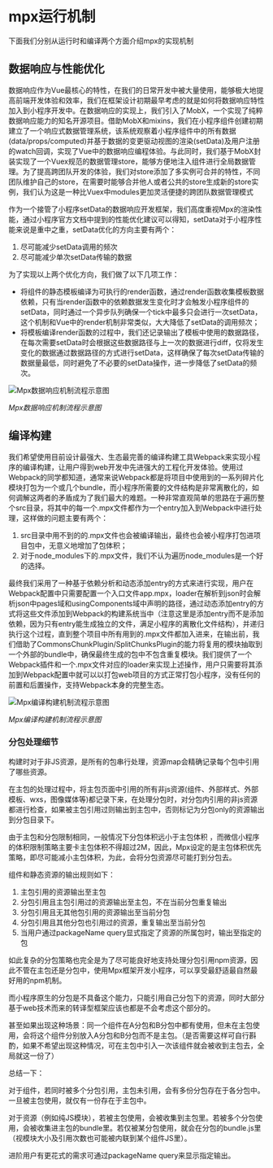 # mpx运行机制

下面我们分别从运行时和编译两个方面介绍mpx的实现机制

## 数据响应与性能优化
数据响应作为Vue最核心的特性，在我们的日常开发中被大量使用，能够极大地提高前端开发体验和效率，我们在框架设计初期最早考虑的就是如何将数据响应特性加入到小程序开发中。在数据响应的实现上，我们引入了MobX，一个实现了纯粹数据响应能力的知名开源项目。借助MobX和mixins，我们在小程序组件创建初期建立了一个响应式数据管理系统，该系统观察着小程序组件中的所有数据(data/props/computed)并基于数据的变更驱动视图的渲染(setData)及用户注册的watch回调，实现了Vue中的数据响应编程体验。与此同时，我们基于MobX封装实现了一个Vuex规范的数据管理store，能够方便地注入组件进行全局数据管理。为了提高跨团队开发的体验，我们对store添加了多实例可合并的特性，不同团队维护自己的store，在需要时能够合并他人或者公共的store生成新的store实例，我们认为这是一种比Vuex中modules更加灵活便捷的跨团队数据管理模式

作为一个接管了小程序setData的数据响应开发框架，我们高度重视Mpx的渲染性能，通过小程序官方文档中提到的性能优化建议可以得知，setData对于小程序性能来说是重中之重，setData优化的方向主要有两个：
1. 尽可能减少setData调用的频次
2. 尽可能减少单次setData传输的数据

为了实现以上两个优化方向，我们做了以下几项工作：
* 将组件的静态模板编译为可执行的render函数，通过render函数收集模板数据依赖，只有当render函数中的依赖数据发生变化时才会触发小程序组件的setData，同时通过一个异步队列确保一个tick中最多只会进行一次setData，这个机制和Vue中的render机制非常类似，大大降低了setData的调用频次；
* 将模板编译render函数的过程中，我们还记录输出了模板中使用的数据路径，在每次需要setData时会根据这些数据路径与上一次的数据进行diff，仅将发生变化的数据通过数据路径的方式进行setData，这样确保了每次setData传输的数据量最低，同时避免了不必要的setData操作，进一步降低了setData的频次。

![Mpx数据响应机制流程示意图](https://dpubstatic.udache.com/static/dpubimg/4cb54489-b99d-4560-97aa-68f756730131.jpeg)

*Mpx数据响应机制流程示意图*

## 编译构建
我们希望使用目前设计最强大、生态最完善的编译构建工具Webpack来实现小程序的编译构建，让用户得到web开发中先进强大的工程化开发体验。使用过Webpack的同学都知道，通常来说Webpack都是将项目中使用到的一系列碎片化模块打包为一个或几个bundle，而小程序所需要的文件结构是非常离散化的，如何调解这两者的矛盾成为了我们最大的难题。一种非常直观简单的思路在于遍历整个src目录，将其中的每一个.mpx文件都作为一个entry加入到Webpack中进行处理，这样做的问题主要有两个：
1. src目录中用不到的的.mpx文件也会被编译输出，最终也会被小程序打包进项目包中，无意义地增加了包体积；
2. 对于node_modules下的.mpx文件，我们不认为遍历node_modules是一个好的选择。

最终我们采用了一种基于依赖分析和动态添加entry的方式来进行实现，用户在Webpack配置中只需要配置一个入口文件app.mpx，loader在解析到json时会解析json中pages域和usingComponents域中声明的路径，通过动态添加entry的方式将这些文件添加到Webpack的构建系统当中（注意这里是添加entry而不是添加依赖，因为只有entry能生成独立的文件，满足小程序的离散化文件结构），并递归执行这个过程，直到整个项目中所有用到的.mpx文件都加入进来，在输出前，我们借助了CommonsChunkPlugin/SplitChunksPlugin的能力将复用的模块抽取到一个外部的bundle中，确保最终生成的包中不包含重复模块。我们提供了一个Webpack插件和一个.mpx文件对应的loader来实现上述操作，用户只需要将其添加到Webpack配置中就可以以打包web项目的方式正常打包小程序，没有任何的前置和后置操作，支持Webpack本身的完整生态。
 
![Mpx编译构建机制流程示意图](https://dpubstatic.udache.com/static/dpubimg/ce6d470c-0a4c-486e-a2f5-ad225c289832.jpeg)

*Mpx编译构建机制流程示意图*

### 分包处理细节

构建时对于非JS资源，是所有的包串行处理，资源map会精确记录每个包中引用了哪些资源。

在主包的处理过程中，将主包页面中引用的所有非js资源(组件、外部样式、外部模板、wxs，图像媒体等)都记录下来，在处理分包时，对分包内引用的非js资源都进行检查，如果被主包引用过则输出到主包中，否则标记为分包only的资源输出到分包目录下。

由于主包和分包限制相同，一般情况下分包体积远小于主包体积
，而微信小程序的体积限制策略主要卡主包体积不得超过2M，因此，Mpx设定的是主包体积优先策略，即尽可能减小主包体积，为此，会将分包资源尽可能打到分包去。

组件和静态资源的输出规则如下：

1. 主包引用的资源输出至主包
2. 分包引用且主包引用过的资源输出至主包，不在当前分包重复输出
3. 分包引用且无其他包引用的资源输出至当前分包
4. 分包引用且其他分包也引用过的资源，重复输出至当前分包
5. 当用户通过packageName query显式指定了资源的所属包时，输出至指定的包

如此复杂的分包策略也完全是为了尽可能良好地支持处理分包引用npm资源，因此不管在主包还是分包中，使用Mpx框架开发小程序，可以享受最舒适最自然最好用的npm机制。

而小程序原生的分包是不具备这个能力，只能引用自己分包下的资源，同时大部分基于web技术而来的转译型框架应该也都是不会考虑这个部分的。

甚至如果出现这种场景：同一个组件在A分包和B分包中都有使用，但未在主包使用，会将这个组件分别放入A分包和B分包而不是主包。（是否需要这样可自行斟酌，如果不希望出现这种情况，可在主包中引入一次该组件就会被收到主包去，全局就这一份了）

总结一下：

对于组件，若同时被多个分包引用，主包未引用，会有多份分包存在于各分包中。一旦被主包使用，就仅有一份存在于主包中。

对于资源（例如纯JS模块），若被主包使用，会被收集到主包里。若被多个分包使用，会被收集进主包的bundle里。若仅被某分包使用，就会在分包的bundle.js里（视模块大小及引用次数也可能被内联到某个组件JS里）。

进阶用户有更花式的需求可通过packageName query来显示指定输出。
